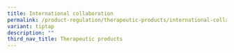 ```yaml
---
title: International collaboration
permalink: /product-regulation/therapeutic-products/international-collaboration/
variant: tiptap
description: ""
third_nav_title: Therapeutic products
---
```

<p></p>
